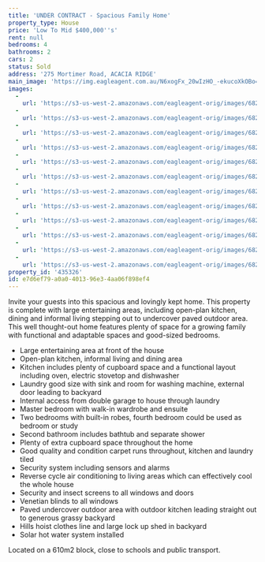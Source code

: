 ```yaml
---
title: 'UNDER CONTRACT - Spacious Family Home'
property_type: House
price: 'Low To Mid $400,000''s'
rent: null
bedrooms: 4
bathrooms: 2
cars: 2
status: Sold
address: '275 Mortimer Road, ACACIA RIDGE'
main_image: 'https://img.eagleagent.com.au/N6xogFx_20wIzHO_-ekucoXkOBo=/1280x854/smart/https://s3-us-west-2.amazonaws.com/eagleagent-orig/images/6823244/118742755-image-M.jpg'
images:
  -
    url: 'https://s3-us-west-2.amazonaws.com/eagleagent-orig/images/6823255/118742755-image-K.jpg'
  -
    url: 'https://s3-us-west-2.amazonaws.com/eagleagent-orig/images/6823254/118742755-image-J.jpg'
  -
    url: 'https://s3-us-west-2.amazonaws.com/eagleagent-orig/images/6823253/118742755-image-I.jpg'
  -
    url: 'https://s3-us-west-2.amazonaws.com/eagleagent-orig/images/6823252/118742755-image-H.jpg'
  -
    url: 'https://s3-us-west-2.amazonaws.com/eagleagent-orig/images/6823251/118742755-image-G.jpg'
  -
    url: 'https://s3-us-west-2.amazonaws.com/eagleagent-orig/images/6823250/118742755-image-F.jpg'
  -
    url: 'https://s3-us-west-2.amazonaws.com/eagleagent-orig/images/6823249/118742755-image-E.jpg'
  -
    url: 'https://s3-us-west-2.amazonaws.com/eagleagent-orig/images/6823248/118742755-image-D.jpg'
  -
    url: 'https://s3-us-west-2.amazonaws.com/eagleagent-orig/images/6823247/118742755-image-C.jpg'
  -
    url: 'https://s3-us-west-2.amazonaws.com/eagleagent-orig/images/6823246/118742755-image-B.jpg'
  -
    url: 'https://s3-us-west-2.amazonaws.com/eagleagent-orig/images/6823245/118742755-image-A.jpg'
  -
    url: 'https://s3-us-west-2.amazonaws.com/eagleagent-orig/images/6823244/118742755-image-M.jpg'
property_id: '435326'
id: e7d6ef79-a0a0-4013-96e3-4aa06f898ef4
---
```

Invite your guests into this spacious and lovingly kept home. This property is complete with large entertaining areas, including open-plan kitchen, dining and informal living stepping out to undercover paved outdoor area. This well thought-out home features plenty of space for a growing family with functional and adaptable spaces and good-sized bedrooms.

*  Large entertaining area at front of the house
*  Open-plan kitchen, informal living and dining area
*  Kitchen includes plenty of cupboard space and a functional layout including oven, electric stovetop and dishwasher
*  Laundry good size with sink and room for washing machine, external door leading to backyard
*  Internal access from double garage to house through laundry
*  Master bedroom with walk-in wardrobe and ensuite
*  Two bedrooms with built-in robes, fourth bedroom could be used as bedroom or study
*  Second bathroom includes bathtub and separate shower
*  Plenty of extra cupboard space throughout the home
*  Good quality and condition carpet runs throughout, kitchen and laundry tiled
*  Security system including sensors and alarms
*  Reverse cycle air conditioning to living areas which can effectively cool the whole house
*  Security and insect screens to all windows and doors
*  Venetian blinds to all windows
*  Paved undercover outdoor area with outdoor kitchen leading straight out to generous grassy backyard
*  Hills hoist clothes line and large lock up shed in backyard
*  Solar hot water system installed

Located on a 610m2 block, close to schools and public transport.